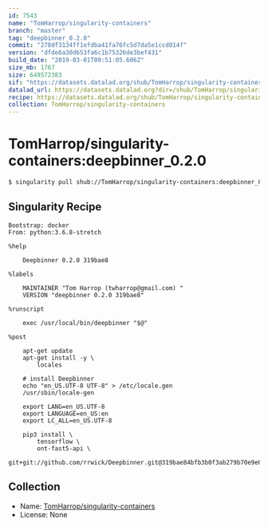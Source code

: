 ```yaml
---
id: 7543
name: "TomHarrop/singularity-containers"
branch: "master"
tag: "deepbinner_0.2.0"
commit: "278df3134ff1efdba41fa76fc5d7da5e1ccd014f"
version: "dfde6a30d653fa6c1b75326de3bef431"
build_date: "2019-03-01T09:51:05.606Z"
size_mb: 1767
size: 649572383
sif: "https://datasets.datalad.org/shub/TomHarrop/singularity-containers/deepbinner_0.2.0/2019-03-01-278df313-dfde6a30/dfde6a30d653fa6c1b75326de3bef431.simg"
datalad_url: https://datasets.datalad.org?dir=/shub/TomHarrop/singularity-containers/deepbinner_0.2.0/2019-03-01-278df313-dfde6a30/
recipe: https://datasets.datalad.org/shub/TomHarrop/singularity-containers/deepbinner_0.2.0/2019-03-01-278df313-dfde6a30/Singularity
collection: TomHarrop/singularity-containers
---
```


# TomHarrop/singularity-containers:deepbinner_0.2.0

```bash
$ singularity pull shub://TomHarrop/singularity-containers:deepbinner_0.2.0
```

## Singularity Recipe

```singularity
Bootstrap: docker
From: python:3.6.8-stretch

%help

    Deepbinner 0.2.0 319bae8
    
%labels

    MAINTAINER "Tom Harrop (twharrop@gmail.com) "
    VERSION "deepbinner 0.2.0 319bae8"

%runscript

    exec /usr/local/bin/deepbinner "$@"

%post

    apt-get update
    apt-get install -y \
        locales

    # install Deepbinner
    echo "en_US.UTF-8 UTF-8" > /etc/locale.gen
    /usr/sbin/locale-gen

    export LANG=en_US.UTF-8  
    export LANGUAGE=en_US:en
    export LC_ALL=en_US.UTF-8     

    pip3 install \
        tensorflow \
        ont-fast5-api \
        git+git://github.com/rrwick/Deepbinner.git@319bae84bfb3b0f3ab279b70e9e0a886156414bf
```

## Collection

 - Name: [TomHarrop/singularity-containers](https://github.com/TomHarrop/singularity-containers)
 - License: None

